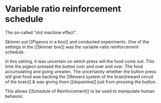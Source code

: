 # Variable ratio reinforcement schedule
The so-called “slot machine effect”.

Skinner put [[Pigeons in a box]] and conducted experiments. One of the settings in the [[Skinner box]] was the variable-ratio reinforcement schedule. 

In this setting, it was uncertain on which press will the food come out. This time the pigeon pressed the button over and over and over. The food accumulating and going uneaten. The uncertainty whether the button press will give food was hacking the [[Reward system of the brain|reward circuit of the brain]] & was giving them [[dopamine]] just from pressing the button. 

 This allows [[Schedule of Reinforcement]] to be used to manipulate human behavior. 